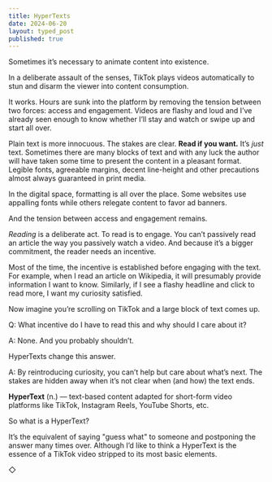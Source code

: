 ```yaml
---
title: HyperTexts
date: 2024-06-20
layout: typed_post
published: true
---
```


Sometimes it’s necessary to animate content into existence. 

In a deliberate assault of the senses, TikTok plays videos automatically to stun and disarm the viewer into content consumption.

It works. Hours are sunk into the platform by removing the tension between two forces: access and engagement. Videos are flashy and loud and I’ve already seen enough to know whether I’ll stay and watch or swipe up and start all over.

Plain text is more innocuous. The stakes are clear. **Read if you want.**  It’s *just* text. Sometimes there are many blocks of text and with any luck the author will have taken some time to present the content in a pleasant format. Legible fonts, agreeable margins, decent line-height and other precautions almost always guaranteed in print media. 

In the digital space, formatting is all over the place. Some websites use appalling fonts while others relegate content to favor ad banners. 

And the tension between access and engagement remains.

*Reading* is a deliberate act. To read is to engage. You can’t passively read an article the way you passively watch a video. And because it’s a bigger commitment, the reader needs an incentive. 

Most of the time, the incentive is established before engaging with the text. For example, when I read an article on Wikipedia, it will presumably provide information I want to know. Similarly, if I see a flashy headline and click to read more, I want my curiosity satisfied.

Now imagine you’re scrolling on TikTok and a large block of text comes up. 

Q: What incentive do I have to read this and why should I care about it?

A: None. And you probably shouldn’t.

HyperTexts change this answer.

A: By reintroducing curiosity, you can’t help but care about what’s next. The stakes are hidden away when it’s not clear when (and how) the text ends. 

**HyperText** (n.) &mdash; text-based content adapted for short-form video platforms like TikTok, Instagram Reels, YouTube Shorts, etc.

So what is a HyperText? 

It’s the equivalent of saying "guess what" to someone and postponing the answer many times over. Although I’d like to think a HyperText is the essence of a TikTok video stripped to its most basic elements.

◇




